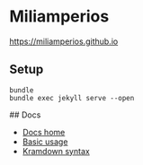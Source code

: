 # Miliamperios

https://miliamperios.github.io

## Setup

```
bundle
bundle exec jekyll serve --open
```
## Docs

* [Docs home](https://jekyllrb.com/docs/home/)
* [Basic usage](https://jekyllrb.com/docs/usage/)
* [Kramdown syntax](https://kramdown.gettalong.org/syntax.html)
